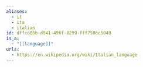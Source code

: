 ```yaml
---
aliases:
  - it
  - ita
  - italian
id: dffcd05b-d941-496f-8299-fff7506c5049
is_a:
  - "[[language]]"
urls:
  - https://en.wikipedia.org/wiki/Italian_language
---
```

